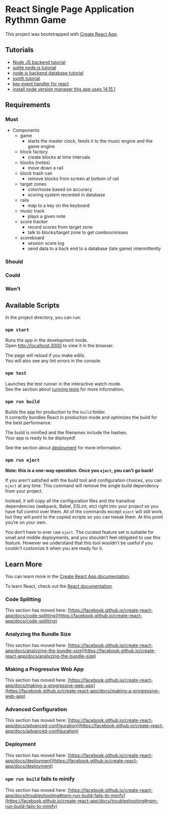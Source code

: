 # React Single Page Application Rythmn Game

This project was bootstrapped with [Create React App](https://github.com/facebook/create-react-app).

## Tutorials
- [Node JS backend tutorial](https://medium.com/weekly-webtips/create-and-deploy-your-first-react-web-app-with-a-node-js-backend-ec622e0328d7)
- [sqlite node.js tutorial](https://www.computerhope.com/issues/ch002076.htm)
- [node.js backend database tutorial](https://developerhowto.com/2018/12/29/build-a-rest-api-with-node-js-and-express-js/)
- [synth tutorial](https://developer.mozilla.org/en-US/docs/Web/API/Web_Audio_API/Simple_synth)
- [key event handler for react](https://www.npmjs.com/package/react-keyboard-event-handler)
- [install node version manager this app uses 14.15.1](https://www.digitalocean.com/community/tutorials/how-to-install-node-js-on-ubuntu-20-04)


## Requirements

### Must

- Components
    - game
        - starts the master clock, feeds it to the music engine and the game engine
    - block factory
        - create blocks at time intervals
    - blocks (notes)
        - move down a rail
    - block trash can
        - remove blocks from screen at bottom of rail
    - target zones
        - color/noise based on accuracy
        - scoring system recorded in database
    - rails
        - map to a key on the keyboard
    - music track
        - plays a given note 
    - score tracker
        - record scores from target zone
        - talk to blocks/target zone to get combos/misses
    - scoreboard
        - session score log
        - send data to a back end to a database (late game) intermittently


### Should

### Could

### Won't

## Available Scripts

In the project directory, you can run:

### `npm start`

Runs the app in the development mode.\
Open [http://localhost:3000](http://localhost:3000) to view it in the browser.

The page will reload if you make edits.\
You will also see any lint errors in the console.

### `npm test`

Launches the test runner in the interactive watch mode.\
See the section about [running tests](https://facebook.github.io/create-react-app/docs/running-tests) for more information.

### `npm run build`

Builds the app for production to the `build` folder.\
It correctly bundles React in production mode and optimizes the build for the best performance.

The build is minified and the filenames include the hashes.\
Your app is ready to be deployed!

See the section about [deployment](https://facebook.github.io/create-react-app/docs/deployment) for more information.

### `npm run eject`

**Note: this is a one-way operation. Once you `eject`, you can’t go back!**

If you aren’t satisfied with the build tool and configuration choices, you can `eject` at any time. This command will remove the single build dependency from your project.

Instead, it will copy all the configuration files and the transitive dependencies (webpack, Babel, ESLint, etc) right into your project so you have full control over them. All of the commands except `eject` will still work, but they will point to the copied scripts so you can tweak them. At this point you’re on your own.

You don’t have to ever use `eject`. The curated feature set is suitable for small and middle deployments, and you shouldn’t feel obligated to use this feature. However we understand that this tool wouldn’t be useful if you couldn’t customize it when you are ready for it.

## Learn More

You can learn more in the [Create React App documentation](https://facebook.github.io/create-react-app/docs/getting-started).

To learn React, check out the [React documentation](https://reactjs.org/).

### Code Splitting

This section has moved here: [https://facebook.github.io/create-react-app/docs/code-splitting](https://facebook.github.io/create-react-app/docs/code-splitting)

### Analyzing the Bundle Size

This section has moved here: [https://facebook.github.io/create-react-app/docs/analyzing-the-bundle-size](https://facebook.github.io/create-react-app/docs/analyzing-the-bundle-size)

### Making a Progressive Web App

This section has moved here: [https://facebook.github.io/create-react-app/docs/making-a-progressive-web-app](https://facebook.github.io/create-react-app/docs/making-a-progressive-web-app)

### Advanced Configuration

This section has moved here: [https://facebook.github.io/create-react-app/docs/advanced-configuration](https://facebook.github.io/create-react-app/docs/advanced-configuration)

### Deployment

This section has moved here: [https://facebook.github.io/create-react-app/docs/deployment](https://facebook.github.io/create-react-app/docs/deployment)

### `npm run build` fails to minify

This section has moved here: [https://facebook.github.io/create-react-app/docs/troubleshooting#npm-run-build-fails-to-minify](https://facebook.github.io/create-react-app/docs/troubleshooting#npm-run-build-fails-to-minify)
